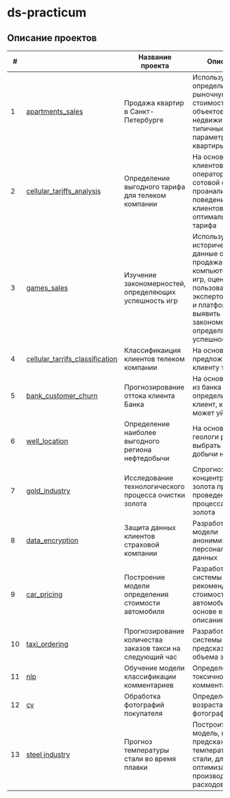 # ds-practicum

## Описание проектов

| #  |                                                                                                                          | Название проекта                                          | Описание                                                                                                                                                             | Стек и навыки                                                                                                                                                   |
|----|--------------------------------------------------------------------------------------------------------------------------|-----------------------------------------------------------|----------------------------------------------------------------------------------------------------------------------------------------------------------------------|-----------------------------------------------------------------------------------------------------------------------------------------------------------------|
| 1  | [apartments_sales](https://github.com/gh0st820/ds-practicum/tree/main/_1_apartments_sales)                               | Продажа квартир в Санкт-Петербурге                        | Используя данные определить рыночную стоимость объектов недвижимости и типичные параметры квартиры                                                                   | Pandas, Matplotlib, исследовательский анализ данных, визуализация данных, предобработка данных                                                                  |
| 2  | [cellular_tariffs_analysis](https://github.com/gh0st820/ds-practicum/tree/main/_2_cellular_tariffs_analysis)             | Определение выгодного тарифа для телеком компании         | На основе данных клиентов оператора сотовой связи проанализировать поведение клиентов и поиск оптимального тарифа                                                    | Pandas, Matplotlib, NumPy, SciPy, описательная статистика, проверска статистических гипотез                                                                     |
| 3  | [games_sales](https://github.com/gh0st820/ds-practicum/tree/main/_3_games_sales)                                         | Изучение закономерностей, определяющих успешность игр     | Используя исторические данные о продажах компьютерных игр, оценки пользователей и экспертов, жанры и платформы, выявить закономерности, определяющие успешность игры | Pandas, Matplotlib, NumPy, предобработка данных, исследовательский анализ данных, проверка статистических гипотез, описательная статистика, визуализация данных |
| 4  | [cellular_tarrifs_classification](https://github.com/gh0st820/ds-practicum/tree/main/_4_cellular_tarrifs_classification) | Классификаиция клиентов телеком компании                  | На основе данных предложить клиенту тариф.                                                                                                                           | Pandas, Matplotlib, Scikit-learn                                                                                                                                |
| 5  | [bank_customer_churn](https://github.com/gh0st820/ds-practicum/tree/main/_5_bank_customer_churn)                         | Прогнозирование оттока клиента Банка                      | На основе данных из банка определить клиент, который может уйти                                                                                                      | Pandas, Matplotlib, Scikit-learn                                                                                                                                |
| 6  | [well_location](https://github.com/gh0st820/ds-practicum/tree/main/_6_well_location)                                     | Определение наиболее выгодного региона нефтедобычи        | На основе данных геологи разведки выбрать район добычи нефти                                                                                                         | Pandas, Scikit-learn, бутстреп                                                                                                                                  |
| 7  | [gold_industry](https://github.com/gh0st820/ds-practicum/tree/main/_7_gold_industry)                                     | Исследование технологического процесса очистки золота     | Спрогнозировать концентрацию золота при проведении процесса очистки золота                                                                                           | Pandas, Matplotlib, NumPy, Scikit-learn, исследовательский анализ данных                                                                                        |
| 8  | [data_encryption](https://github.com/gh0st820/ds-practicum/tree/main/_8_data_encryption)                                 | Защита данных клиентов страховой компании                 | Разработка модели анонимизации персональных данных                                                                                                                   | Pandas, NumPy, Scikit-learn                                                                                                                                     |
| 9  | [car_pricing](https://github.com/gh0st820/ds-practicum/tree/main/_9_car_pricing)                                         | Построение модели определения стоимости автомобиля        | Разработка системы рекомендации стоимости автомобиля на основе его описания                                                                                          | Pandas, CatBoost, Lightgbm                                                                                                                                      |
| 10 | [taxi_ordering](https://github.com/gh0st820/ds-practicum/tree/main/_10_taxi_ordering)                                    | Прогнозирование количества заказов такси на следующий час | Разработка системы предсказания объема заказа.                                                                                                                       | Pandas, Scikit-learn, statsmodels, временные ряды                                                                                                               |
| 11 | [nlp](https://github.com/gh0st820/ds-practicum/tree/main/_11_nlp)                                                        | Обучение модели классификации комментариев                | Определение токсичности комментарии.                                                                                                                                 | Pandas, NLP, ntlk, td-idf, BERT                                                                                                                                 |
| 12 | [cv](https://github.com/gh0st820/ds-practicum/tree/main/_12_cv)                                                          | Обработка фотографий покупателя                           | Определение возраста по фотографии                                                                                                                                   | Pandas, CV, Keras, ResNet50                                                                                                                                     |
| 13 | [steel industry](https://github.com/gh0st820/ds-practicum/tree/main/_13_steel%20industry)                                | Прогноз температуры стали во время плавки                 | Построить модель, которая предскажет температуру стали, для оптимизации производтсвенных расходов.                                                                   | Pandas, Matplotlib, Scikit-learn, исследовательский анализ данных                                                                                               |
